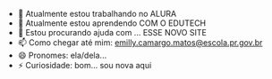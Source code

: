 

- 🔭 Atualmente estou trabalhando no ALURA
- 🌱 Atualmente estou aprendendo COM O EDUTECH
- 🤔 Estou procurando ajuda com ... ESSE NOVO SITE
- 📫 Como chegar até mim: emilly.camargo.matos@escola.pr.gov.br
- 😄 Pronomes: ela/dela...
- ⚡ Curiosidade: bom... sou nova aqui
